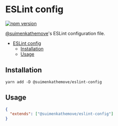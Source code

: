 # ESLint config

[![npm version](https://badge.fury.io/js/@suimenkathemove%2Feslint-config.svg)](https://badge.fury.io/js/@suimenkathemove%2Feslint-config)

[@suimenkathemove](https://github.com/suimenkathemove)'s ESLint configuration file.

- [ESLint config](#eslint-config)
  - [Installation](#installation)
  - [Usage](#usage)

## Installation

```shell
yarn add -D @suimenkathemove/eslint-config
```

## Usage

```json
{
  "extends": ["@suimenkathemove/eslint-config"]
}
```

